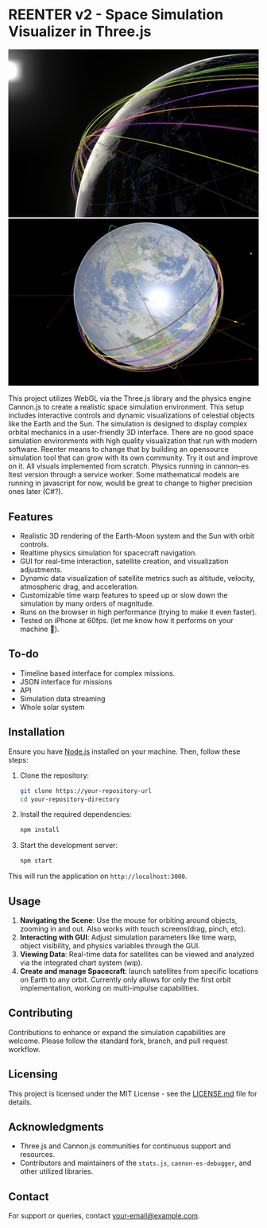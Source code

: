# REENTER v2 - Space Simulation Visualizer in Three.js

![Screenshot](public/assets/texture/reenter_v2.png)
![Screenshot](public/assets/texture/reenter_v2_1.png)

This project utilizes WebGL via the Three.js library and the physics engine Cannon.js to create a realistic space simulation environment. This setup includes interactive controls and dynamic visualizations of celestial objects like the Earth and the Sun. The simulation is designed to display complex orbital mechanics in a user-friendly 3D interface.
There are no good space simulation environments with high quality visualization that run with modern software. Reenter means to change that by building an opensource simulation tool that can grow with its own community. Try it out and improve on it.
All visuals implemented from scratch. Physics running in cannon-es ltest version through a service worker. Some mathematical models are running in javascript for now, would be great to change to higher precision ones later (C#?).

## Features

- Realistic 3D rendering of the Earth-Moon system and the Sun with orbit controls.
- Realtime physics simulation for spacecraft navigation.
- GUI for real-time interaction, satellite creation, and visualization adjustments.
- Dynamic data visualization of satellite metrics such as altitude, velocity, atmospheric drag, and acceleration.
- Customizable time warp features to speed up or slow down the simulation by many orders of magnitude.
- Runs on the browser in high performance (trying to make it even faster).
- Tested on iPhone at 60fps. (let me know how it performs on your machine 🙂).

## To-do

- Timeline based interface for complex missions.
- JSON interface for missions
- API
- Simulation data streaming
- Whole solar system

## Installation

Ensure you have [Node.js](https://nodejs.org/) installed on your machine. Then, follow these steps:

1. Clone the repository:

   ```bash
   git clone https://your-repository-url
   cd your-repository-directory
   ```

2. Install the required dependencies:

   ```bash
   npm install
   ```

3. Start the development server:

   ```bash
   npm start
   ```

This will run the application on `http://localhost:3000`.

## Usage

1. **Navigating the Scene**: Use the mouse for orbiting around objects, zooming in and out. Also works with touch screens(drag, pinch, etc). 
2. **Interacting with GUI**: Adjust simulation parameters like time warp, object visibility, and physics variables through the GUI.
3. **Viewing Data**: Real-time data for satellites can be viewed and analyzed via the integrated chart system (wip).
4. **Create and manage Spacecraft**: launch satellites from specific locations on Earth to any orbit. Currently only allows for only the first orbit implementation, working on multi-impulse capabilities.

## Contributing

Contributions to enhance or expand the simulation capabilities are welcome. Please follow the standard fork, branch, and pull request workflow.

## Licensing

This project is licensed under the MIT License - see the [LICENSE.md](LICENSE) file for details.

## Acknowledgments

- Three.js and Cannon.js communities for continuous support and resources.
- Contributors and maintainers of the `stats.js`, `cannon-es-debugger`, and other utilized libraries.

## Contact

For support or queries, contact [your-email@example.com](mailto:your-email@example.com).
